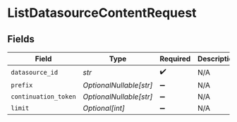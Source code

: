 # ListDatasourceContentRequest


## Fields

| Field                   | Type                    | Required                | Description             |
| ----------------------- | ----------------------- | ----------------------- | ----------------------- |
| `datasource_id`         | *str*                   | :heavy_check_mark:      | N/A                     |
| `prefix`                | *OptionalNullable[str]* | :heavy_minus_sign:      | N/A                     |
| `continuation_token`    | *OptionalNullable[str]* | :heavy_minus_sign:      | N/A                     |
| `limit`                 | *Optional[int]*         | :heavy_minus_sign:      | N/A                     |